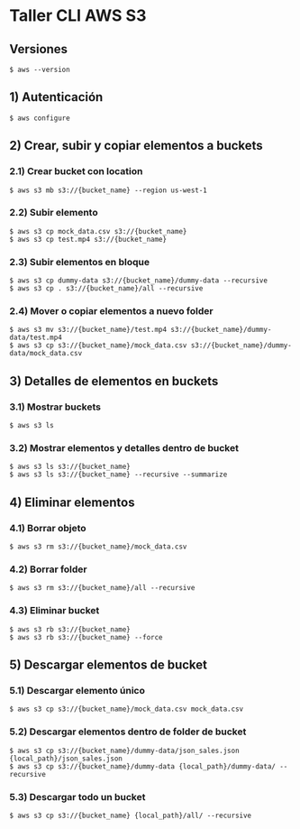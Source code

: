 # Taller CLI AWS S3

## Versiones
`$ aws --version`  

## 1) Autenticación
`$ aws configure`  

## 2) Crear, subir y copiar elementos a buckets
### 2.1) Crear bucket con location
`$ aws s3 mb s3://{bucket_name} --region us-west-1`  

### 2.2) Subir elemento
`$ aws s3 cp mock_data.csv s3://{bucket_name}`  
`$ aws s3 cp test.mp4 s3://{bucket_name}`  

### 2.3) Subir elementos en bloque
`$ aws s3 cp dummy-data s3://{bucket_name}/dummy-data --recursive`  
`$ aws s3 cp . s3://{bucket_name}/all --recursive`  

### 2.4) Mover o copiar elementos a nuevo folder
`$ aws s3 mv s3://{bucket_name}/test.mp4 s3://{bucket_name}/dummy-data/test.mp4`  
`$ aws s3 cp s3://{bucket_name}/mock_data.csv s3://{bucket_name}/dummy-data/mock_data.csv`  

## 3) Detalles de elementos en buckets
### 3.1) Mostrar buckets
`$ aws s3 ls`  

### 3.2) Mostrar elementos y detalles dentro de bucket
`$ aws s3 ls s3://{bucket_name}`  
`$ aws s3 ls s3://{bucket_name} --recursive --summarize`  

## 4) Eliminar elementos
### 4.1) Borrar objeto
`$ aws s3 rm s3://{bucket_name}/mock_data.csv`  

### 4.2) Borrar folder
`$ aws s3 rm s3://{bucket_name}/all --recursive`  

### 4.3) Eliminar bucket
`$ aws s3 rb s3://{bucket_name}`  
`$ aws s3 rb s3://{bucket_name} --force`  

## 5) Descargar elementos de bucket
### 5.1) Descargar elemento único
`$ aws s3 cp s3://{bucket_name}/mock_data.csv mock_data.csv`  

### 5.2) Descargar elementos dentro de folder de bucket
`$ aws s3 cp s3://{bucket_name}/dummy-data/json_sales.json {local_path}/json_sales.json`  
`$ aws s3 cp s3://{bucket_name}/dummy-data {local_path}/dummy-data/ --recursive`  

### 5.3) Descargar todo un bucket
`$ aws s3 cp s3://{bucket_name} {local_path}/all/ --recursive`  